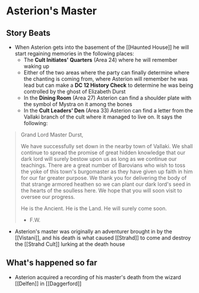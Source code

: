 # Asterion's Master
## Story Beats
* When Asterion gets into the basement of the [[Haunted House]] he will start regaining memories in the following places:
  * The **Cult Initiates' Quarters** (Area 24) where he will remember waking up
  * Either of the two areas where the party can finally determine where the chanting is coming from, where Asterion will remember he was lead but can make a **DC 12 History Check** to determine he was being controlled by the ghost of Elizabeth Durst
  * In the **Dining Room** (Area 27) Asterion can find a shoulder plate with the symbol of Mystra on it among the bones
  * In the **Cult Leaders' Den** (Area 33) Asterion can find a letter from the Vallaki branch of the cult where it managed to live on. It says the following:

> Grand Lord Master Durst,
>
> We have successfully set down in the nearby town of Vallaki. We shall continue to spread the promise of great hidden knowledge that our dark lord will surely bestow upon us as long as we continue our teachings. There are a great number of Barovians who wish to toss the yoke of this town's burgomaster as they have given up faith in him for our far greater purpose. We thank you for delivering the body of that strange armored heathen so we can plant our dark lord's seed in the hearts of the soulless here. We hope that you will soon visit to oversee our progress.
>
> He is the Ancient. He is the Land.
> He will surely come soon.
> - F.W.

* Asterion's master was originally an adventurer brought in by the [[Vistani]], and his death is what caused [[Strahd]] to come and destroy the [[Strahd Cult]] lurking at the death house

## What's happened so far
* Asterion acquired a recording of his master's death from the wizard [[Delfen]] in [[Daggerford]]